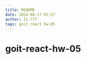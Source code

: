 ```yaml
---
title: README
date: 2024-08-17 01:57
author: II-777
tags: goit react hw-05
---
```


# goit-react-hw-05

